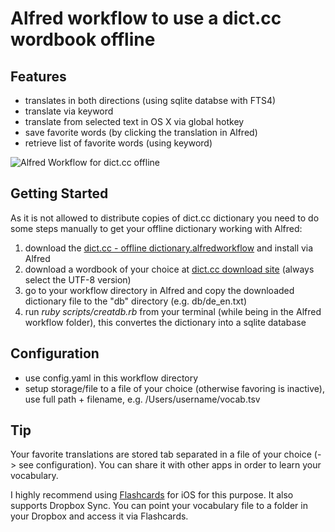 # Alfred workflow to use a dict.cc wordbook offline

## Features

* translates in both directions (using sqlite databse with FTS4)
* translate via keyword
* translate from selected text in OS X via global hotkey
* save favorite words (by clicking the translation in Alfred)
* retrieve list of favorite words (using keyword)

![Alfred Workflow for dict.cc offline](http://res.cloudinary.com/danielpichel/image/upload/w_500/v1430257766/dictcc_alfred.png)

## Getting Started

As it is not allowed to distribute copies of dict.cc dictionary you need to do some steps manually to get your offline dictionary working with Alfred:

1. download the [dict.cc - offline dictionary.alfredworkflow](https://github.com/danielpichel/dict.cc/blob/master/dict.cc%20-%20offline%20dictionary.alfredworkflow) and install via Alfred
2. download a wordbook of your choice at [dict.cc download site](http://www1.dict.cc/translation_file_request.php?l=e) (always select the UTF-8 version)
3. go to your workflow directory in Alfred and copy the downloaded dictionary file to the "db" directory (e.g. db/de_en.txt) 
4. run *ruby scripts/creatdb.rb* from your terminal (while being in the Alfred workflow folder), this convertes the dictionary into a sqlite database

## Configuration

* use config.yaml in this workflow directory
* setup storage/file to a file of your choice (otherwise favoring is inactive), use full path + filename, e.g. /Users/username/vocab.tsv

## Tip

Your favorite translations are stored tab separated in a file of your choice (-> see configuration). You can share it with other apps in order to learn your vocabulary. 

I highly recommend using [Flashcards](http://flashcardsdeluxe.com/Flashcards/) for iOS for this purpose. It also supports Dropbox Sync. You can point your vocabulary file to a folder in your Dropbox and access it via Flashcards.


